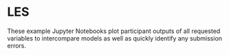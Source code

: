 # LES

These example Jupyter Notebooks plot participant outputs of all requested variables to intercompare models as well as quickly identify any submission errors.
